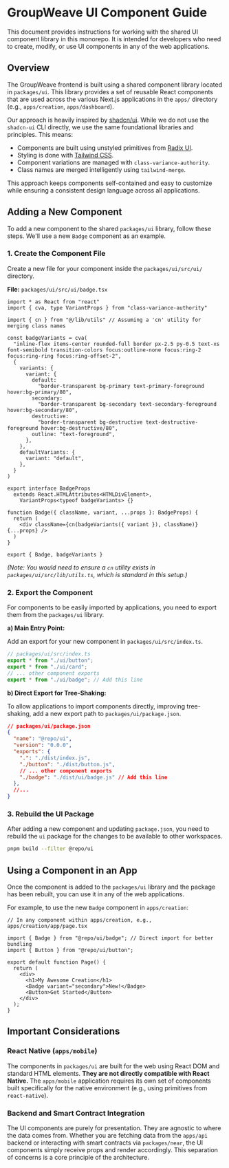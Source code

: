 # GroupWeave UI Component Guide

This document provides instructions for working with the shared UI component library in this monorepo. It is intended for developers who need to create, modify, or use UI components in any of the web applications.

## Overview

The GroupWeave frontend is built using a shared component library located in `packages/ui`. This library provides a set of reusable React components that are used across the various Next.js applications in the `apps/` directory (e.g., `apps/creation`, `apps/dashboard`).

Our approach is heavily inspired by [shadcn/ui](https://ui.shadcn.com/). While we do not use the `shadcn-ui` CLI directly, we use the same foundational libraries and principles. This means:
- Components are built using unstyled primitives from [Radix UI](https://www.radix-ui.com/).
- Styling is done with [Tailwind CSS](https://tailwindcss.com/).
- Component variations are managed with `class-variance-authority`.
- Class names are merged intelligently using `tailwind-merge`.

This approach keeps components self-contained and easy to customize while ensuring a consistent design language across all applications.

## Adding a New Component

To add a new component to the shared `packages/ui` library, follow these steps. We'll use a new `Badge` component as an example.

### 1. Create the Component File

Create a new file for your component inside the `packages/ui/src/ui/` directory.

**File:** `packages/ui/src/ui/badge.tsx`

```tsx
import * as React from "react"
import { cva, type VariantProps } from "class-variance-authority"

import { cn } from "@/lib/utils" // Assuming a 'cn' utility for merging class names

const badgeVariants = cva(
  "inline-flex items-center rounded-full border px-2.5 py-0.5 text-xs font-semibold transition-colors focus:outline-none focus:ring-2 focus:ring-ring focus:ring-offset-2",
  {
    variants: {
      variant: {
        default:
          "border-transparent bg-primary text-primary-foreground hover:bg-primary/80",
        secondary:
          "border-transparent bg-secondary text-secondary-foreground hover:bg-secondary/80",
        destructive:
          "border-transparent bg-destructive text-destructive-foreground hover:bg-destructive/80",
        outline: "text-foreground",
      },
    },
    defaultVariants: {
      variant: "default",
    },
  }
)

export interface BadgeProps
  extends React.HTMLAttributes<HTMLDivElement>,
    VariantProps<typeof badgeVariants> {}

function Badge({ className, variant, ...props }: BadgeProps) {
  return (
    <div className={cn(badgeVariants({ variant }), className)} {...props} />
  )
}

export { Badge, badgeVariants }
```
*(Note: You would need to ensure a `cn` utility exists in `packages/ui/src/lib/utils.ts`, which is standard in this setup.)*

### 2. Export the Component

For components to be easily imported by applications, you need to export them from the `packages/ui` library.

**a) Main Entry Point:**

Add an export for your new component in `packages/ui/src/index.ts`.

```ts
// packages/ui/src/index.ts
export * from "./ui/button";
export * from "./ui/card";
// ... other component exports
export * from "./ui/badge"; // Add this line
```

**b) Direct Export for Tree-Shaking:**

To allow applications to import components directly, improving tree-shaking, add a new export path to `packages/ui/package.json`.

```json
// packages/ui/package.json
{
  "name": "@repo/ui",
  "version": "0.0.0",
  "exports": {
    ".": "./dist/index.js",
    "./button": "./dist/button.js",
    // ... other component exports
    "./badge": "./dist/ui/badge.js" // Add this line
  },
  //...
}
```

### 3. Rebuild the UI Package

After adding a new component and updating `package.json`, you need to rebuild the `ui` package for the changes to be available to other workspaces.

```bash
pnpm build --filter @repo/ui
```

## Using a Component in an App

Once the component is added to the `packages/ui` library and the package has been rebuilt, you can use it in any of the web applications.

For example, to use the new `Badge` component in `apps/creation`:

```tsx
// In any component within apps/creation, e.g., apps/creation/app/page.tsx

import { Badge } from "@repo/ui/badge"; // Direct import for better bundling
import { Button } from "@repo/ui/button";

export default function Page() {
  return (
    <div>
      <h1>My Awesome Creation</h1>
      <Badge variant="secondary">New!</Badge>
      <Button>Get Started</Button>
    </div>
  );
}
```

## Important Considerations

### React Native (`apps/mobile`)

The components in `packages/ui` are built for the web using React DOM and standard HTML elements. **They are not directly compatible with React Native.** The `apps/mobile` application requires its own set of components built specifically for the native environment (e.g., using primitives from `react-native`).

### Backend and Smart Contract Integration

The UI components are purely for presentation. They are agnostic to where the data comes from. Whether you are fetching data from the `apps/api` backend or interacting with smart contracts via `packages/near`, the UI components simply receive props and render accordingly. This separation of concerns is a core principle of the architecture.
